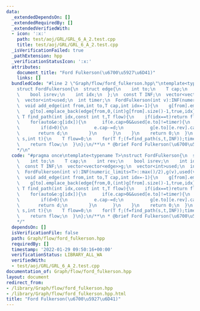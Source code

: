 ```yaml
---
data:
  _extendedDependsOn: []
  _extendedRequiredBy: []
  _extendedVerifiedWith:
  - icon: ':x:'
    path: test/aoj/GRL/GRL_6_A_2.test.cpp
    title: test/aoj/GRL/GRL_6_A_2.test.cpp
  _isVerificationFailed: true
  _pathExtension: hpp
  _verificationStatusIcon: ':x:'
  attributes:
    document_title: "Ford Fulkerson(\u6700\u5927\u6D41)"
    links: []
  bundledCode: "#line 2 \"Graph/flow/ford_fulkerson.hpp\"\ntemplate<typename T>\n\
    struct FordFulkerson{\n  struct edge{\n    int to;\n    T cap;\n    int rev;\n\
    \    bool isrev;\n    int idx;\n  };\n  const T INF;\n  vector<vector<edge>>g;\n\
    \  vector<int>used;\n  int timer;\n  FordFulkerson(int v):INF(numeric_limits<T>::max()/2),g(v),used(v,-1),timer(0){}\n\
    \  void add_edge(int from,int to,T cap,int idx=-1){\n    g[from].emplace_back(edge{to,cap,(int)g[to].size(),false,idx});\n\
    \    g[to].emplace_back(edge{from,0,(int)g[from].size()-1,true,idx});\n  }\n \
    \ T find_path(int idx,const int t,T flow){\n    if(idx==t)return flow;\n    used[idx]=timer;\n\
    \    for(auto&e:g[idx]){\n      if(e.cap>0&&used[e.to]!=timer){\n        T d=find_path(e.to,t,min(flow,e.cap));\n\
    \        if(d>0){\n          e.cap-=d;\n          g[e.to][e.rev].cap+=d;\n   \
    \       return d;\n        }\n      }\n    }\n    return 0;\n  }\n  T max_flow(int\
    \ s,int t){\n    T flow=0;\n    for(T f;(f=find_path(s,t,INF));timer++)flow+=f;\n\
    \    return flow;\n  }\n};\n/**\n * @brief Ford Fulkerson(\u6700\u5927\u6D41)\n\
    */\n"
  code: "#pragma once\ntemplate<typename T>\nstruct FordFulkerson{\n  struct edge{\n\
    \    int to;\n    T cap;\n    int rev;\n    bool isrev;\n    int idx;\n  };\n\
    \  const T INF;\n  vector<vector<edge>>g;\n  vector<int>used;\n  int timer;\n\
    \  FordFulkerson(int v):INF(numeric_limits<T>::max()/2),g(v),used(v,-1),timer(0){}\n\
    \  void add_edge(int from,int to,T cap,int idx=-1){\n    g[from].emplace_back(edge{to,cap,(int)g[to].size(),false,idx});\n\
    \    g[to].emplace_back(edge{from,0,(int)g[from].size()-1,true,idx});\n  }\n \
    \ T find_path(int idx,const int t,T flow){\n    if(idx==t)return flow;\n    used[idx]=timer;\n\
    \    for(auto&e:g[idx]){\n      if(e.cap>0&&used[e.to]!=timer){\n        T d=find_path(e.to,t,min(flow,e.cap));\n\
    \        if(d>0){\n          e.cap-=d;\n          g[e.to][e.rev].cap+=d;\n   \
    \       return d;\n        }\n      }\n    }\n    return 0;\n  }\n  T max_flow(int\
    \ s,int t){\n    T flow=0;\n    for(T f;(f=find_path(s,t,INF));timer++)flow+=f;\n\
    \    return flow;\n  }\n};\n/**\n * @brief Ford Fulkerson(\u6700\u5927\u6D41)\n\
    */"
  dependsOn: []
  isVerificationFile: false
  path: Graph/flow/ford_fulkerson.hpp
  requiredBy: []
  timestamp: '2022-01-29 09:50:16+00:00'
  verificationStatus: LIBRARY_ALL_WA
  verifiedWith:
  - test/aoj/GRL/GRL_6_A_2.test.cpp
documentation_of: Graph/flow/ford_fulkerson.hpp
layout: document
redirect_from:
- /library/Graph/flow/ford_fulkerson.hpp
- /library/Graph/flow/ford_fulkerson.hpp.html
title: "Ford Fulkerson(\u6700\u5927\u6D41)"
---
```

